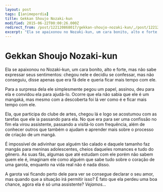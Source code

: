 ```yaml
---
layout: post
tags: [1animepordia]
title: Gekkan Shoujo Nozaki-kun
modified: 2015-06-22T00:00:26.000Z
redirect_from: /post/122120868017/gekkan-shoujo-nozaki-kun/,/post/122120868017/
excerpt: "Ela se apaixonou no Nozaki-kun, um cara bonito, alto e forte, mas não sabe expressar seus sentimentos: chegou nele e decidiu se confessar, mas não conseguiu, disse apenas que era fã dele e queria ficar mais tempo com ele.<br>"
---
```


Gekkan Shoujo Nozaki-kun
========================

Ela se apaixonou no Nozaki-kun, um cara bonito, alto e forte, mas não
sabe expressar seus sentimentos: chegou nele e decidiu se confessar, mas
não conseguiu, disse apenas que era fã dele e queria ficar mais tempo
com ele.

Para a surpresa dela ele simplesmente pegou um papel, assinou, deu para
ela e convidou ela para ajudá-lo. Ocorre que ela não sabia que ele é um
mangaká, mas mesmo com a descoberta foi lá ver como é e ficar mais tempo
com ele.

Ela, que participa do clube de artes, chegou lá e logo se acostumou com
as tarefas que ele ia passando para ela. No que era para ser uma
confissão no fim ela virou assistente, passando a visitá-lo com
frequência, além de conhecer outros que também o ajudam e aprender mais
sobre o processo de criação de um mangá.

É impossível de adivinhar que alguém tão calado e daquele tamanho faz
mangás para meninas adolescentes, cheios daqueles romances e tudo do
gênero. As suas fãs, algumas que até estudam com ele porém não sabem
quem ele é, imaginam ele como alguém que sabe tudo sobre o coração de
uma garota, enquanto na vida real não é nada disso.

A garota vai ficando perto dele para ver se consegue declarar o seu
amor, mas quando que a situação irá permitir isso? É fato que ela perdeu
uma boa chance, agora ela é só uma assistente? *Vejamos…*


